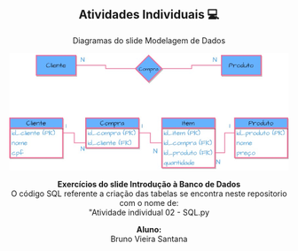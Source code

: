 
<span align="center">

##  Atividades Individuais 💻 

</span>

<p align="center">
  Diagramas do slide Modelagem de Dados
</p>

<div align="center">
<img src="Diagrama.jpg" width="700px" />
</div>

<p align="center">
<strong>Exercícios do slide Introdução à Banco de Dados</strong><br />
 O código SQL referente a criação das tabelas se encontra neste repositorio com o nome de:<br />
 "Atividade individual 02 - SQL.py
</p>



</span>

<p align="center">
<strong>Aluno:</strong><br />
Bruno Vieira Santana
  
</p>

